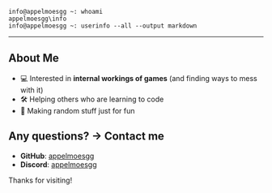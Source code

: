 ```
info@appelmoesgg ~: whoami
appelmoesgg\info
info@appelmoesgg ~: userinfo --all --output markdown
```
---

## About Me
- 💻 Interested in **internal workings of games** (and finding ways to mess with it)
- 🛠 Helping others who are learning to code
- 🎉 Making random stuff just for fun

## Any questions? -> Contact me
- **GitHub**: [appelmoesgg](https://github.com/appelmoesgg)
- **Discord**: [appelmoesgg](https://discordapp.com/users/725019364755243038)

Thanks for visiting!
